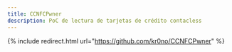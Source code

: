 ```yaml
---
title: CCNFCPwner
description: PoC de lectura de tarjetas de crédito contacless
---
```


{% include redirect.html url="https://github.com/kr0no/CCNFCPwner" %}